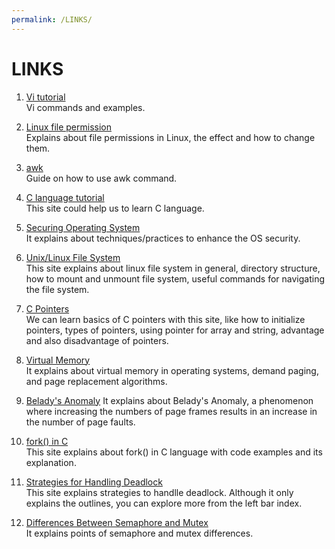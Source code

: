 ```yaml
---
permalink: /LINKS/
---
```


# LINKS

1. [Vi tutorial](https://www.javatpoint.com/vi-editor)<br>
Vi commands and examples.

2. [Linux file permission](https://linuxize.com/post/understanding-linux-file-permissions/)<br>
Explains about file permissions in Linux, the effect and how to change them.

3. [awk](https://linuxize.com/post/awk-command)<br>
Guide on how to use awk command.

4. [C language tutorial](https://www.programiz.com/c-programming)<br>
This site could help us to learn C language.

5. [Securing Operating System](https://www.ibm.com/docs/da/cognos-analytics/10.2.2?topic=SSEP7J_10.2.2/com.ibm.swg.ba.cognos.crn_arch.10.2.2.doc/c_securing_the_operating_system.html)<br>
It explains about techniques/practices to enhance the OS security.

6. [Unix/Linux File System](https://www.tutorialspoint.com/unix/unix-file-system.htm)<br>
This site explains about linux file system in general, directory structure, how to mount and unmount file system, useful commands for navigating the file system.
7. [C Pointers](https://www.guru99.com/c-pointers.html)<br>
We can learn basics of C pointers with this site, like how to initialize pointers, types of pointers, using pointer for array and string, advantage and also disadvantage of pointers.

8. [Virtual Memory](https://www.tutorialspoint.com/operating_system/os_virtual_memory.htm)<br>
It explains about virtual memory in operating systems, demand paging, and page replacement algorithms.

9. [Belady's Anomaly](https://www.geeksforgeeks.org/beladys-anomaly-in-page-replacement-algorithms/)
It explains about Belady's Anomaly, a phenomenon  where increasing the numbers of page frames results in an increase in the number of page faults.

10. [fork() in C](https://www.geeksforgeeks.org/fork-system-call/)<br>
This site explains about fork() in C language with code examples and its explanation.

11. [Strategies for Handling Deadlock](https://www.javatpoint.com/os-strategies-for-handling-deadlock)<br>
This site explains strategies to handlle deadlock. Although it only explains the outlines, you can explore more from the left bar index.

12. [Differences Between Semaphore and Mutex](https://www.tutorialspoint.com/difference-between-semaphore-and-mutex)<br>
It explains points of semaphore and mutex differences.
